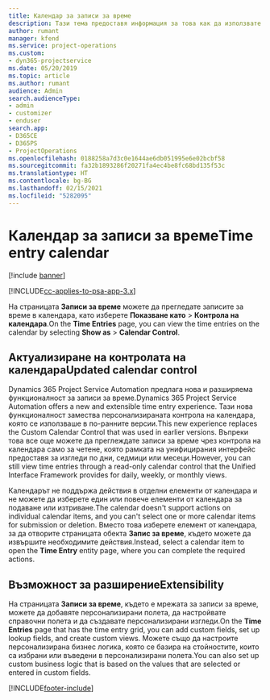 ```yaml
---
title: Календар за записи за време
description: Тази тема предоставя информация за това как да използвате календара за записи за време.
author: rumant
manager: kfend
ms.service: project-operations
ms.custom:
- dyn365-projectservice
ms.date: 05/20/2019
ms.topic: article
ms.author: rumant
audience: Admin
search.audienceType:
- admin
- customizer
- enduser
search.app:
- D365CE
- D365PS
- ProjectOperations
ms.openlocfilehash: 0188258a7d3c0e1644ae6db051995e6e02bcbf58
ms.sourcegitcommit: fa32b1893286f20271fa4ec4be8fc68bd135f53c
ms.translationtype: HT
ms.contentlocale: bg-BG
ms.lasthandoff: 02/15/2021
ms.locfileid: "5282095"
---
```

# <a name="time-entry-calendar"></a><span data-ttu-id="72600-103">Календар за записи за време</span><span class="sxs-lookup"><span data-stu-id="72600-103">Time entry calendar</span></span>

[!include [banner](../includes/psa-now-project-operations.md)]

[!INCLUDE[cc-applies-to-psa-app-3.x](../includes/cc-applies-to-psa-app-3x.md)]

<span data-ttu-id="72600-104">На страницата **Записи за време** можете да прегледате записите за време в календара, като изберете **Показване като** \> **Контрола на календара**.</span><span class="sxs-lookup"><span data-stu-id="72600-104">On the **Time Entries** page, you can view the time entries on the calendar by selecting **Show as** \> **Calendar Control**.</span></span>

## <a name="updated-calendar-control"></a><span data-ttu-id="72600-105">Актуализиране на контролата на календара</span><span class="sxs-lookup"><span data-stu-id="72600-105">Updated calendar control</span></span>

<span data-ttu-id="72600-106">Dynamics 365 Project Service Automation предлага нова и разширяема функционалност за записи за време.</span><span class="sxs-lookup"><span data-stu-id="72600-106">Dynamics 365 Project Service Automation offers a new and extensible time entry experience.</span></span> <span data-ttu-id="72600-107">Тази нова функционалност замества персонализираната контрола на календара, която се използваше в по-ранните версии.</span><span class="sxs-lookup"><span data-stu-id="72600-107">This new experience replaces the Custom Calendar Control that was used in earlier versions.</span></span> <span data-ttu-id="72600-108">Въпреки това все още можете да преглеждате записи за време чрез контрола на календара само за четене, която рамката на унифицирания интерфейс предоставя за изгледи по дни, седмици или месеци.</span><span class="sxs-lookup"><span data-stu-id="72600-108">However, you can still view time entries through a read-only calendar control that the Unified Interface Framework provides for daily, weekly, or monthly views.</span></span>

<span data-ttu-id="72600-109">Календарът не поддържа действия в отделни елементи от календара и не можете да изберете един или повече елементи от календара за подаване или изтриване.</span><span class="sxs-lookup"><span data-stu-id="72600-109">The calendar doesn't support actions on individual calendar items, and you can't select one or more calendar items for submission or deletion.</span></span> <span data-ttu-id="72600-110">Вместо това изберете елемент от календара, за да отворите страницата обекта **Запис за време**, където можете да извършите необходимите действия.</span><span class="sxs-lookup"><span data-stu-id="72600-110">Instead, select a calendar item to open the **Time Entry** entity page, where you can complete the required actions.</span></span>

## <a name="extensibility"></a><span data-ttu-id="72600-111">Възможност за разширение</span><span class="sxs-lookup"><span data-stu-id="72600-111">Extensibility</span></span>

<span data-ttu-id="72600-112">На страницата **Записи за време**, където е мрежата за записи за време, можете да добавяте персонализирани полета, да настройвате справочни полета и да създавате персонализирани изгледи.</span><span class="sxs-lookup"><span data-stu-id="72600-112">On the **Time Entries** page that has the time entry grid, you can add custom fields, set up lookup fields, and create custom views.</span></span> <span data-ttu-id="72600-113">Можете също да настроите персонализирана бизнес логика, която се базира на стойностите, които са избрани или въведени в персонализирани полета.</span><span class="sxs-lookup"><span data-stu-id="72600-113">You can also set up custom business logic that is based on the values that are selected or entered in custom fields.</span></span>


[!INCLUDE[footer-include](../includes/footer-banner.md)]
